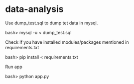 # data-analysis

<p>Use dump_test.sql to dump tet data in mysql.</p>
bash> mysql -u <username> < dump_test.sql
<br>
<p>Check if you have installed modules/packages mentioned in requirements.txt</p>
bash> pip install < requirements.txt
<br>
<p>Run app</p> 
bash> python app.py 
